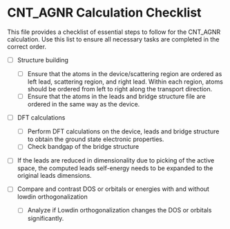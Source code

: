 # CNT_AGNR Calculation Checklist

This file provides a checklist of essential steps to follow for the CNT_AGNR calculation.
Use this list to ensure all necessary tasks are completed in the correct order.

- [ ] Structure building
  - [ ] Ensure that the atoms in the device/scattering region are ordered as left lead, scattering region, and right lead. Within each region, atoms should be ordered from left to right along the transport direction.
  - [ ] Ensure that the atoms in the leads and bridge structure file are ordered in the same way as the device.
- [ ] DFT calculations

  - [ ] Perform DFT calculations on the device, leads and bridge structure to obtain the ground state electronic properties.
  - [ ] Check bandgap of the bridge structure

- [ ] If the leads are reduced in dimensionality due to picking of the active space, the computed leads self-energy needs to be expanded to the original leads dimensions.

- [ ] Compare and contrast DOS or orbitals or energies with and without lowdin orthogonalization
  - [ ] Analyze if Lowdin orthogonalization changes the DOS or orbitals significantly.

